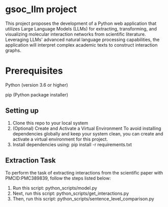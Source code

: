 # gsoc_llm project
This project proposes the development of a Python web application that utilizes Large Language Models (LLMs) for extracting, transforming, and visualizing molecular interaction networks from scientific literature. Leveraging LLMs' advanced natural language processing capabilities, the application will interpret complex academic texts to construct interaction graphs.

# Prerequisites
Python (version 3.6 or higher)

pip (Python package installer)

## Setting up
1. Clone this repo to your local system
2. (Optional) Create and Activate a Virtual Environment
To avoid installing dependencies globally and keep your system clean, you can create and activate a virtual environment for this project.
3. Install dependencies using: pip install -r requirements.txt
   
## Extraction Task
To perform the task of extracting interactions from the scientific paper with PMCID:PMC389839, follow the steps listed below:

1. Run this script: python_scripts/model.py
2. Next, run this script: python_scripts/get_interactions.py
3. Then, run this script: python_scripts/sentence_level_comparison.py

